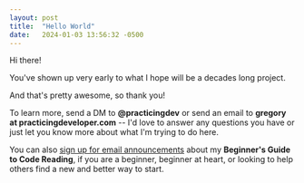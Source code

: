 ```yaml
---
layout: post
title:  "Hello World"
date:   2024-01-03 13:56:32 -0500
---
```


Hi there!

You've shown up very early to what I hope will be a decades long project.

And that's pretty awesome, so thank you!

To learn more, send a DM to **@practicingdev** or send an email to **gregory at practicingdeveloper.com** -- I'd love to answer any questions you have or just let you know more about what I'm trying to do here.

You can also [sign up for email announcements](https://skillstopractice.podia.com/) about my **Beginner's Guide to Code Reading**, if you are a beginner, beginner at heart, or looking to help others find a new and better way to start.

